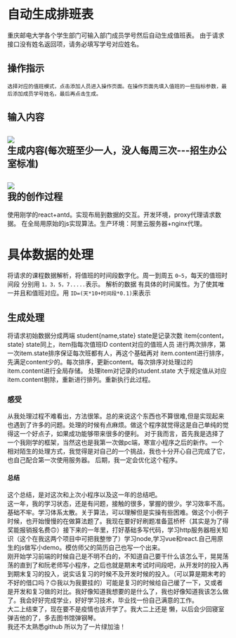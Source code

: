 自动生成排班表
=============
重庆邮电大学各个学生部门可输入部门成员学号然后自动生成值班表。
由于请求接口没有姓名返回项，请务必填写学号对应姓名。

操作指示 
-------
`选择对应的值班模式，点击添加人员进入操作页面。在操作页面先填入值班的一些指标参数，最后添加成员学号姓名，最后再点击生成。`

输入内容
--------
![](https://github.com/coderzhongkaikai/worksheet/blob/master/photo/9964c1820e523371e0a4b01cee36e3c.jpg)
<br/>
生成内容(每次班至少一人，没人每周三次---招生办公室标准)
-------
![](https://github.com/coderzhongkaikai/worksheet/blob/master/photo/84c9d20c5ad83b47e92bf14e9b82b78.jpg)
<br/>
我的创作过程
-----------
使用刚学的react+antd。实现布局到数据的交互。开发环境，proxy代理请求数据。
在全局用原始的js实现算法。生产环境：阿里云服务器+nginx代理。

# 具体数据的处理
将请求的课程数据解析，将值班的时间段数字化。周一到周五 `0~5`，每天的值班时间段 分别用 `1，3，5，7.....`表示。
解析的数据 有具体的时间属性。为了使其唯一并且和值班对应。用 ` ID=(天*10+时间段*0.1) `来表示

## 生成处理
将请求初始数据分成两端 student{name,state} state是记录次数 item{content，state} state同上，item指每次值班ID content对应的值班人员
进行两次排序，第一次item.state排序保证每次班都有人，再这个基础再对 item.content进行排序，先满足content少的。每次排序，更新content。每次排序对处理过的item.content进行全局存储。
处理item对记录的student.state 大于规定值从对应item.content剔除，重新进行排列。重新执行此过程。

### 感受
从我处理过程不难看出，方法很笨。总的来说这个东西也不算很难,但是实现起来也遇到了许多的问题。处理的时候有点麻烦。做这个程序就觉得这是自己单纯的觉得这一个好点子，如果成功能够带来很多的便利。
对于我而言，首先我是选择了一个我刚学的框架，当然这也是我第一次做pc端，寒宣小程序之后的新作。一个相对陌生的处理方式，我觉得是对自己的一个挑战，我也十分开心自己完成了它，也自己配合第一次使用服务器。
后期，我一定会优化这个程序。
#### 总结

这个总结，是对这次和上次小程序以及这一年的总结吧。<br/>
这一年，我的学习状态，还是有问题，接触的很多，掌握的很少。学习效率不高。基础不牢。学习体系太散。关于算法，可以理解但是实操有些困难。做这个小例子时候，也开始慢慢的在做算法题了。我现在要好好刷题准备蓝桥杯（其实是为了得奖能报销报名费🙃）接下来的一年里，打好基础多写代码，学习http服务器相关知识（这个在我这两个项目中可把我整惨了）学习node,学习vue和react.自己用原生的js做写小demo。模仿师父的简历自己也写一个出来。<br/>
刚开始学习前端的时候自己是不明不白的，不知道自己要干什么该怎么干，晃晃荡荡的直到了和阮老师写小程序，之后也就是期末考试时间段吧，从开发时的投入再到期末复习的投入，说实话复习的时候不及开发时候的投入。（可以算是期末考的不好的借口吗？🙃我以为我要挂的）可能是复习的时候给自己缓了一下，又或者是开发和复习做的对比。我好像知道我想要的是什么了，我也好像知道我该怎么做了。我会好好完成学业，好好学习技术，毕业找一份自己满意的工作。<br/>
大二上结束了，现在要不是疫情也该开学了。我大二上还是 懒，以后会少回寝室弹吉他的了，多去图书馆弹钢琴。<br/>
我还不太熟悉github 所以为了一片绿加油！<br/>
